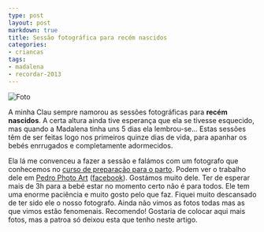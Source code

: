 ```yaml
---
type: post
layout: post
markdown: true
title: Sessão fotográfica para recém nascidos
categories:
- criancas
tags:
- madalena
- recordar-2013
---
```


![Foto](https://lh3.googleusercontent.com/-hLnTimMwnQ8/UPRd8SRdNmI/AAAAAAAAbvs/FP0Zn4BFglA/s640/Madablogue_002.jpg)

A minha Clau sempre namorou as sessões fotográficas para **recém nascidos**. A certa altura ainda 
tive esperança que ela se tivesse esquecido, mas quando a Madalena tinha uns 5 dias ela lembrou-se...
Estas sessões têm de ser feitas logo nos primeiros quinze dias de vida, para apanhar os bebés enrrugados
e completamente adormecidos.

Ela lá me convenceu a fazer a sessão e falámos com um fotografo que conhecemos no 
[curso de preparação para o parto](http://localhost:4000/2012/12/24/curso-de-preparacao-para-o-parto).
Podem ver o trabalho dele em [Pedro Photo Art](http://pedrophotoart.wix.com/artis) 
([facebook](https://www.facebook.com/pedrovarelaphotografia)). Gostámos muito dele. Ter de esperar
mais de 3h para a bebé estar no momento certo não é para todos. Ele tem uma enorme paciência e
muito gosto pelo que faz. Fiquei muito descansado de ter sido ele o nosso fotografo. Ainda não
vimos as fotos todas mas as que vimos estão fenomenais. Recomendo! Gostaria de colocar aqui mais fotos,
mas a patroa só deixou esta que tenho neste artigo.
